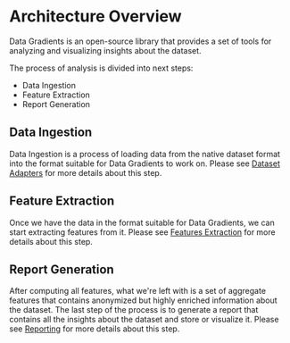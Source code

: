 # Architecture Overview

Data Gradients is an open-source library that provides a set of tools for analyzing and visualizing insights about the dataset.

The process of analysis is divided into next steps:

- Data Ingestion
- Feature Extraction
- Report Generation

## Data Ingestion

Data Ingestion is a process of loading data from the native dataset format into the format suitable for Data Gradients to work on. 
Please see [Dataset Adapters](DatasetAdapters.md) for more details about this step.

## Feature Extraction

Once we have the data in the format suitable for Data Gradients, we can start extracting features from it.
Please see [Features Extraction](FeaturesExtraction.md) for more details about this step.

## Report Generation

After computing all features, what we're left with is a set of aggregate features that contains anonymized 
but highly enriched information about the dataset. The last step of the process is to generate a report
that contains all the insights about the dataset and store or visualize it.
Please see [Reporting](Reporting.md) for more details about this step.
